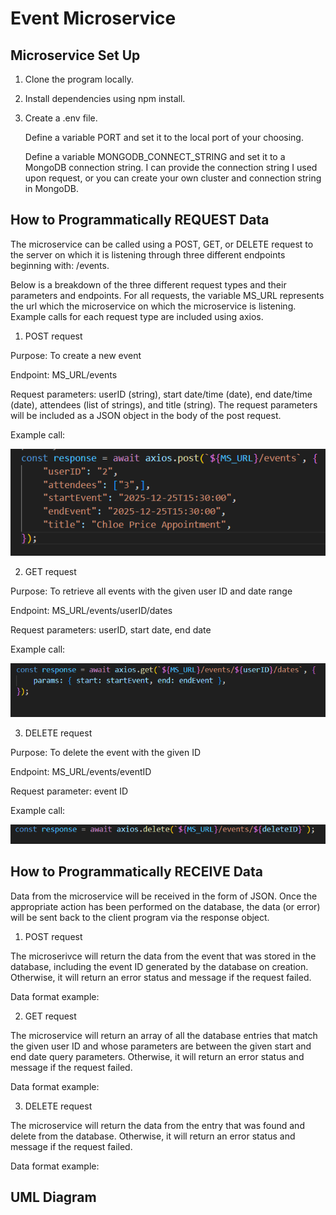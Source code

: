 
# Event Microservice




## Microservice Set Up
1) Clone the program locally.

2) Install dependencies using npm install.

3) Create a .env file.
    
    Define a variable PORT and set it to the local port of your choosing.

    Define a variable MONGODB_CONNECT_STRING and set it to a MongoDB connection string. I can provide the connection string I used upon request, or you can create your own cluster and connection string in MongoDB.

## How to Programmatically REQUEST Data
The microservice can be called using a POST, GET, or DELETE request to the server on which it is listening through three different endpoints beginning with: /events.

Below is a breakdown of the three different request types and their parameters and endpoints. For all requests, the variable MS_URL represents the url which the microservice on which the microservice is listening. Example calls for each request type are included using axios.


1) POST request

Purpose: To create a new event

Endpoint: MS_URL/events

Request parameters: userID (string), start date/time (date), end date/time (date), attendees (list of strings), and title (string). The request 
parameters will be included as a JSON object in the body of the post request.

Example call:

![App Screenshot](Screenshot%20(105).png)


2) GET request

Purpose: To retrieve all events with the given user ID and date range

Endpoint: MS_URL/events/userID/dates

Request parameters: userID, start date, end date

Example call:

![App Screenshot](Screenshot%20(106).png)

3) DELETE request

Purpose: To delete the event with the given ID

Endpoint: MS_URL/events/eventID

Request parameter: event ID

Example call:

![App Screenshot](Screenshot%20(107).png)


## How to Programmatically RECEIVE Data

Data from the microservice will be received in the form of JSON. Once the appropriate action has been performed on the database, the data (or error) will be sent back to the client program via the response object.

1) POST request

The microserivce will return the data from the event that was stored in the database, including the event ID generated by the database on creation. Otherwise, it will return an error status and message if the request failed.

Data format example:

2) GET request

The microservice will return an array of all the database entries that match the given user ID and whose parameters are between the given start and end date query parameters. Otherwise, it will return an error status and message if the request failed.

Data format example:

3) DELETE request

The microservice will return the data from the entry that was found and delete from the database. Otherwise, it will return an error status and message if the request failed.

Data format example:



## UML Diagram
